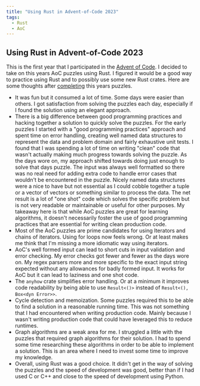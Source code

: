 ```yaml
---
title: "Using Rust in Advent-of-Code 2023"
tags:
  - Rust
  - AoC
---
```


## Using Rust in Advent-of-Code 2023

This is the first year that I participated in the [Advent of Code](https://adventofcode.com/2023). I decided to take on this years AoC puzzles using Rust. I figured it would be a good way to practice using Rust and to possibly use some new Rust crates. Here are some thoughts after [completing](https://github.com/stevedoyle/advent-of-code) this years puzzles.

- It was fun but it consumed a lot of time. Some days were easier than others. I got satisfaction from solving the puzzles each day, especially if I found the solution using an elegant approach.
- There is a big difference between good programming practices and hacking together a solution to quickly solve the puzzles. For the early puzzles I started with a "good programming practices" approach and spent time on error handling, creating well named data structures to represent the data and problem domain and fairly exhaustive unit tests. I found that I was spending a lot of time on writing "clean" code that wasn't actually making much progress towards solving the puzzle. As the days wore on, my approach shifted towards doing just enough to solve that days puzzle. The input was always well formatted so there was no real need for adding extra code to handle error cases that wouldn't be encountered in the puzzle. Nicely named data structures were a nice to have but not essential as I could cobble together a tuple or a vector of vectors or something similar to process the data. The net result is a lot of "one shot" code which solves the specific problem but is not very readable or maintainable or useful for other purposes. My takeaway here is that while AoC puzzles are great for learning algorithms, it doesn't necessarily foster the use of good programming practices that are essential for writing clean production code.
- Most of the AoC puzzles are prime candidates for using Iterators and chains of iterators. Using for loops now feels wrong. Or at least makes me think that I'm missing a more idiomatic way using iterators.
- AoC's well formed input can lead to short cuts in input validation and error checking. My error checks got fewer and fewer as the days wore on. My regex parsers more and more specific to the exact input string expected without any allowances for badly formed input. It works for AoC but it can lead to laziness and one shot code.
- The `anyhow` crate simplifies error handling. Or at a minimum it improves code readability by being able to use `Result<()>` instead of `Result<(), Box<dyn Error>>`.
- Cycle detection and memoization. Some puzzles required this to be able to find a solution in a reasonable running time. This was not something that I had encountered when writing production code. Mainly because I wasn't writing production code that could have leveraged this to reduce runtimes.
- Graph algorithms are a weak area for me. I struggled a little with the puzzles that required graph algorithms for their solution. I had to spend some time researching these algorithms in order to be able to implement a solution. This is an area where I need to invest some time to improve my knowledge. 
- Overall, using Rust was a good choice. It didn't get in the way of solving the puzzles and the speed of development was good, better than if I had used C or C++ and close to the speed of development using Python.

